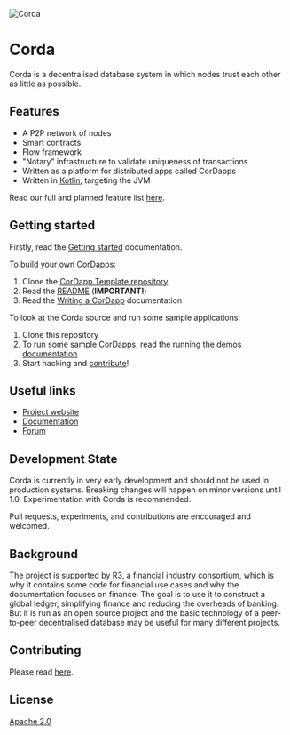 ![Corda](https://www.corda.net/wp-content/uploads/2016/11/fg005_corda_b.png)

# Corda

Corda is a decentralised database system in which nodes trust each other as little as possible.

## Features

* A P2P network of nodes
* Smart contracts
* Flow framework
* "Notary" infrastructure to validate uniqueness of transactions
* Written as a platform for distributed apps called CorDapps
* Written in [Kotlin](https://kotlinlang.org), targeting the JVM
 
Read our full and planned feature list [here](https://docs.corda.net/inthebox.html).

## Getting started

Firstly, read the [Getting started](https://docs.corda.net/getting-set-up.html) documentation. 

To build your own CorDapps:

1. Clone the [CorDapp Template repository](https://github.com/corda/cordapp-template)
2. Read the [README](https://github.com/corda/cordapp-template/blob/master/README.md) (**IMPORTANT!**)
3. Read the [Writing a CorDapp](https://docs.corda.net/tutorial-cordapp.html) documentation

To look at the Corda source and run some sample applications:

1. Clone this repository
2. To run some sample CorDapps, read the [running the demos documentation](https://docs.corda.r3cev.com/running-the-demos.html)
3. Start hacking and [contribute](./CONTRIBUTING.md)!

## Useful links

* [Project website](https://corda.net)
* [Documentation](https://docs.corda.net)
* [Forum](https://discourse.corda.net)

## Development State
 
Corda is currently in very early development and should not be used in production systems. Breaking
changes will happen on minor versions until 1.0. Experimentation with Corda is recommended.

Pull requests, experiments, and contributions are encouraged and welcomed.

## Background

The project is supported by R3, a financial industry consortium, which is why it 
contains some code for financial use cases and why the documentation focuses on finance. The goal is to use it
to construct a global ledger, simplifying finance and reducing the overheads of banking. But it is run as 
an open source project and the basic technology of a peer-to-peer decentralised database may be useful 
for many different projects.

## Contributing

Please read [here](./CONTRIBUTING.md).

## License

[Apache 2.0](./LICENCE)
